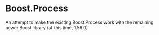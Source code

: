 Boost.Process
=============

An attempt to make the existing Boost.Process work with the remaining newer Boost library (at this time, 1.56.0)
